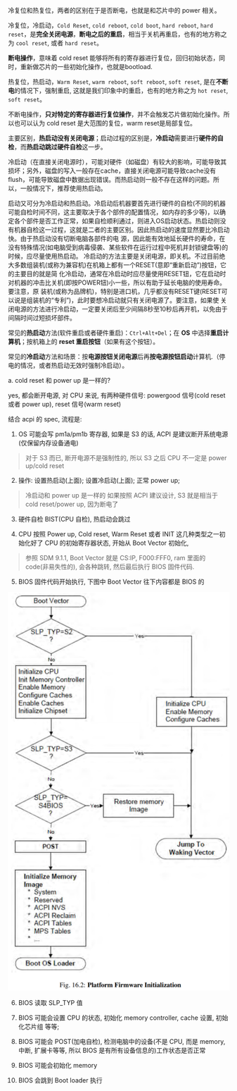 
冷复位和热复位，两者的区别在于是否断电，也就是和芯片中的 power 相关。

冷复位，冷启动，`Cold Reset`, `cold reboot`, `cold boot`, `hard reboot`, `hard reset`，是**完全关闭电源**，**断电之后的重启**，相当于关机再重启，也有的地方称之为 `cool reset`, 或者 `hard reset`。

**断电操作**，意味着 cold reset 能够将所有的寄存器进行复位，回归初始状态，同时，重新做芯片的一些初始化操作，也就是bootload.

热复位，热启动，`Warm Reset`, `warm reboot`, `soft reboot`, `soft reset`, 是在**不断电**的情况下，强制重启, 这就是我们印象中的重启，也有的地方称之为 `hot reset`, `soft reset`。

不断电操作，**只对特定的寄存器进行复位操作**，并不会触发芯片做初始化操作。所以也可以认为 cold reset 是大范围的复位，warm reset是局部复位。


主要区别，**热启动没有关闭电源**；启动过程的区别是，**冷启动**需要进行**硬件的自检**，而**热启动跳过硬件自检**这一步。

冷启动（在直接关闭电源时），可能对硬件（如磁盘）有较大的影响，可能导致其损坏；另外，磁盘的写入一般存在cache，直接关闭电源可能导致cache没有flush，可能导致磁盘中数据出现错误。而热启动则一般不存在这样的问题。所以，一般情况下，推荐使用热启动。

启动又可分为冷启动和热启动。冷启动后机器要首先进行硬件的自检(不同的机器可能自检时间不同，这主要取决于各个部件的配置情况，如内存的多少等)，以确定各个部件是否工作正常，如果自检顺利通过，则进入OS启动状态。热启动则没有机器自检这一过程，这就是二者的主要区别。因此热启动的速度显然要比冷启动快。由于热启动没有切断电脑各部件的电 源，因此能有效地延长硬件的寿命，在没有特殊情况(如电脑受到病毒侵袭、某些软件在运行过程中死机并封锁键盘等)的时候，应尽量使用热启动。 冷启动的方法主要是关闭电源，即关机。不过目前绝大多数组装机(或称为兼容机)在机箱上都有一个RESET(意即“重新启动”)按钮，它的主要目的就是简 化冷启动，通常在冷启动时应尽量使用RESET钮，它在启动时对机器的冲击比关机(即按POWER钮)小一些，所以有助于延长电脑的使用寿命。要注意，原 装机(或称为品牌机)，特别是进口机，几乎都没有RESET键(RESET可以说是组装机的“专利”)，此时要想冷启动就只有关闭电源了。要注意，如果使 关闭电源的方法进行冷启动，一定要关闭后至少间隔8秒至10秒后再开机，以免由于间隔时间过短损坏部件。

常见的**热启动**方法(软件重启或者硬件重启)：`Ctrl+Alt+Del`；在 **OS** 中选择**重启计算机**；按机箱上的 **reset 重启按钮**（如果有这个按钮）。

常见的**冷启动**方法和场景：按**电源按钮关闭电源**后再**按电源按钮启动**计算机.（停电的情况，或者热启动无效时强制冷启动）。



a. cold reset 和 power up 是一样的?

yes, 都会断开电源, 对 CPU 来说, 有两种硬件信号: powergood 信号(cold reset 或者 power up), reset 信号(warm reset)

结合 acpi 的 spec, 流程是:

1. OS 可能会写 pm1a/pm1b 寄存器, 如果是 S3 的话, ACPI 是建议断开系统电源(仅保留内存设备通电)

> 对于 S3 而已, 断开电源不是强制性的, 所以 S3 之后 CPU 不一定是 power up/cold reset

2. 操作: 设置热启动(上面); 设置冷启动(上面); 正常 power up;

> 冷启动和 power up 是一样的
> 如果按照 ACPI 建议设计, S3 就是相当于 cold reset/power up, 因为断电了

3. 硬件自检 BIST(CPU 自检), 热启动会跳过

4. CPU 按照 Power up, Cold reset, Warm Reset 或者 INIT 这几种类型之一初始化好了 CPU 的初始寄存器状态, 开始从 Boot Vector 初始化, 

>参照 SDM 9.1.1, Boot Vector 就是 CS:IP, F000:FFF0, ram 里面的 code(非易失性的), 会各种跳转, 然后最后执行 BIOS 固件代码.

5. BIOS 固件代码开始执行, 下图中 Boot Vector 往下内容都是 BIOS 的

![2023-10-26-15-48-17.png](./images/2023-10-26-15-48-17.png)

6. BIOS 读取 SLP_TYP 值

7. BIOS 可能会设置 CPU 的状态, 初始化 memory controller, cache 设置, 初始化芯片组 等等;

8. BIOS 可能会 POST(加电自检), 检测电脑中的设备(不是 CPU, 而是 memory, 中断, 扩展卡等等, 所以 BIOS 是有所有设备信息的)工作状态是否正常

8. BIOS 可能会初始化 memory

9. BIOS 会跳到 Boot loader 执行


